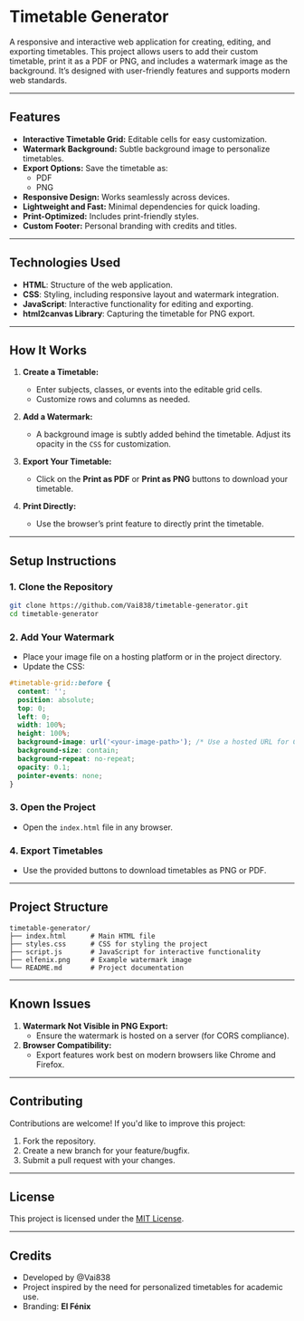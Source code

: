 # **Timetable Generator**

A responsive and interactive web application for creating, editing, and exporting timetables. This project allows users to add their custom timetable, print it as a PDF or PNG, and includes a watermark image as the background. It’s designed with user-friendly features and supports modern web standards.

---

## **Features**
- **Interactive Timetable Grid:** Editable cells for easy customization.
- **Watermark Background:** Subtle background image to personalize timetables.
- **Export Options:** Save the timetable as:
  - PDF
  - PNG
- **Responsive Design:** Works seamlessly across devices.
- **Lightweight and Fast:** Minimal dependencies for quick loading.
- **Print-Optimized:** Includes print-friendly styles.
- **Custom Footer:** Personal branding with credits and titles.

---

## **Technologies Used**
- **HTML**: Structure of the web application.
- **CSS**: Styling, including responsive layout and watermark integration.
- **JavaScript**: Interactive functionality for editing and exporting.
- **html2canvas Library**: Capturing the timetable for PNG export.

---

## **How It Works**
1. **Create a Timetable:**
   - Enter subjects, classes, or events into the editable grid cells.
   - Customize rows and columns as needed.

2. **Add a Watermark:**
   - A background image is subtly added behind the timetable. Adjust its opacity in the `CSS` for customization.

3. **Export Your Timetable:**
   - Click on the **Print as PDF** or **Print as PNG** buttons to download your timetable.

4. **Print Directly:**
   - Use the browser’s print feature to directly print the timetable.

---

## **Setup Instructions**
### **1. Clone the Repository**
```bash
git clone https://github.com/Vai838/timetable-generator.git
cd timetable-generator
```

### **2. Add Your Watermark**
- Place your image file on a hosting platform or in the project directory.
- Update the CSS:
```css
#timetable-grid::before {
  content: '';
  position: absolute;
  top: 0;
  left: 0;
  width: 100%;
  height: 100%;
  background-image: url('<your-image-path>'); /* Use a hosted URL for CORS compliance */
  background-size: contain;
  background-repeat: no-repeat;
  opacity: 0.1;
  pointer-events: none;
}
```

### **3. Open the Project**
- Open the `index.html` file in any browser.

### **4. Export Timetables**
- Use the provided buttons to download timetables as PNG or PDF.

---

## **Project Structure**
```
timetable-generator/
├── index.html      # Main HTML file
├── styles.css      # CSS for styling the project
├── script.js       # JavaScript for interactive functionality
├── elfenix.png     # Example watermark image
└── README.md       # Project documentation
```

---

## **Known Issues**
1. **Watermark Not Visible in PNG Export:**
   - Ensure the watermark is hosted on a server (for CORS compliance).
2. **Browser Compatibility:**
   - Export features work best on modern browsers like Chrome and Firefox.

---

## **Contributing**
Contributions are welcome! If you'd like to improve this project:
1. Fork the repository.
2. Create a new branch for your feature/bugfix.
3. Submit a pull request with your changes.

---

## **License**
This project is licensed under the [MIT License](LICENSE).

---

## **Credits**
- Developed by @Vai838 
- Project inspired by the need for personalized timetables for academic use.  
- Branding: **El Fénix**

